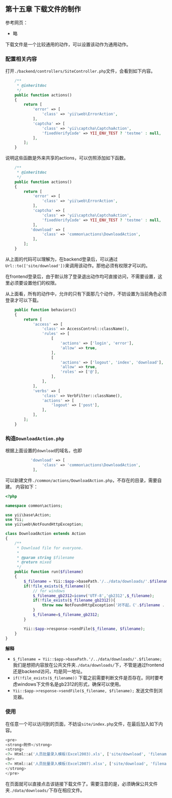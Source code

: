 ## 第十五章 下载文件的制作

参考网页：
+ 略

下载文件是一个比较通用的动作，可以设置该动作为通用动作。

### 配置相关内容

打开`./backend/controllers/SiteController.php`文件，会看到如下内容。

```php
    /**
     * @inheritdoc
     */
    public function actions()
    {
        return [
            'error' => [
                'class' => 'yii\web\ErrorAction',
            ],
            'captcha' => [
                'class' => 'yii\captcha\CaptchaAction',
                'fixedVerifyCode' => YII_ENV_TEST ? 'testme' : null,
            ],
        ];
    }
```

说明这些函数是外来共享的actions，可以仿照添加如下函数。


```php
    /**
     * @inheritdoc
     */
    public function actions()
    {
        return [
            'error' => [
                'class' => 'yii\web\ErrorAction',
            ],
            'captcha' => [
                'class' => 'yii\captcha\CaptchaAction',
                'fixedVerifyCode' => YII_ENV_TEST ? 'testme' : null,
            ],
           'download' => [
                'class' => 'common\actions\DownloadAction',
            ],
        ];
    }
```

从上面的代码可以理解为，在backend登录后，可以通过`Url::to(['site/download'])`来调用该动作。那他必须有权限才可以的。

在frontend登录后，由于默认除了登录退出动作均可直接访问，不需要设置，这里必须要设置他们的权限。

从上面看，所有的动作中，允许的只有下面那几个动作，不妨设置为当前角色必须登录才可以下载。


```php
    public function behaviors()
    {
        return [
            'access' => [
                'class' => AccessControl::className(),
                'rules' => [
                    [
                        'actions' => ['login', 'error'],
                        'allow' => true,
                    ],
                    [
                        'actions' => ['logout', 'index', 'download'],
                        'allow' => true,
                        'roles' => ['@'],
                    ],
                ],
            ],
            'verbs' => [
                'class' => VerbFilter::className(),
                'actions' => [
                    'logout' => ['post'],
                ],
            ],
        ];
    }
```

### 构造`DownloadAction.php`

根据上面设置的`download`的域名，也即

```php
           'download' => [
                'class' => 'common\actions\DownloadAction',
            ],
```

可以新建文件`./common/actions/DownloadAction.php`，不存在的目录，需要自建。
内容如下：

```php
<?php

namespace common\actions;

use yii\base\Action;
use Yii;
use yii\web\NotFoundHttpException;

class DownloadAction extends Action
{
    /**
     * Download file for everyone.
     *
	 * @param string $filename
     * @return mixed
     */
    public function run($filename)
    {
		$_filename = Yii::$app->basePath.'/../data/downloads/'.$filename;
		if(!file_exists($_filename)){
			// for windows
			$_filename_gb2312=iconv('UTF-8','gb2312',$_filename);
            if(!file_exists($_filename_gb2312)){
				throw new NotFoundHttpException('对不起，《'.$filename . '》已经不存在了。');
            }
			$_filename=$_filename_gb2312;
		}

		Yii::$app->response->sendFile($_filename, $filename);
    }
}
```

**解释**

+ `$_filename = Yii::$app->basePath.'/../data/downloads/'.$filename;`
我们是想把内容放在公共文件夹`./data/downloads/`下，不管是通过frontend还是backend访问，均是同一地址。
+ `if(!file_exists($_filename))`
下载之前需要判断文件是否存在。同时要考虑windows下文件名是gb2312的形式，确保可以使用。
+ `Yii::$app->response->sendFile($_filename, $filename);`
发送文件到浏览器。

### 使用

在任意一个可以访问到的页面，不妨设`site/index.php`文件，在最后加入如下内容。

```php
<pre>
<strong>附件</strong>
<strong>
<?= Html::a('人员批量录入模板(Excel2003).xls', ['site/download', 'filename' => '人员批量录入模板.xls'],['class' => 'profile-link']) ?>
<br>
<?= Html::a('人员批量录入模板(Excel2007).xlsx', ['site/download', 'filename' => '人员批量录入模板.xlsx'],['class' => 'profile-link']) ?>
</strong>
</pre>
```

在页面就可以直接点击该链接下载文件了。需要注意的是，必须确保公共文件夹`./data/downloads/`下存在相应文件。



